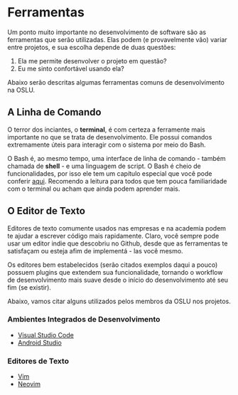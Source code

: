 # Ferramentas

Um ponto muito importante no desenvolvimento de software são as ferramentas que serão utilizadas. Elas podem (e provavelmente vão) variar entre projetos, e sua escolha depende de duas questões:

  1. Ela me permite desenvolver o projeto em questão?
  2. Eu me sinto confortável usando ela?

Abaixo serão descritas algumas ferramentas comuns de desenvolvimento na OSLU.

## A Linha de Comando

O terror dos inciantes, o **terminal**, é com certeza a ferramente mais importante no que se trata de desenvolvimento. Ele possui comandos extremamente úteis para interagir com o sistema por meio do Bash.

O Bash é, ao mesmo tempo, uma interface de linha de comando - também chamada de **shell** - e uma linguagem de script. O Bash é cheio de funcionalidades, por isso ele tem um capítulo especial que você pode conferir [aqui](apendices/bash.md). Recomendo a leitura para todos que tem pouca familiaridade com o terminal ou acham que ainda podem aprender mais.

## O Editor de Texto

Editores de texto comumente usados nas empresas e na academia podem te ajudar a escrever código mais rapidamente. Claro, você sempre pode usar um editor indie que descobriu no Github, desde que as ferramentas te satisfaçam ou esteja afim de implementá - las você mesmo.

Os editores bem estabelecidos (serão citados exemplos daqui a pouco) possuem plugins que extendem sua funcionalidade, tornando o workflow de desenvolvimento mais suave desde o início do desenvolvimento até seu fim (se existir).

Abaixo, vamos citar alguns utilizados pelos membros da OSLU nos projetos.

### Ambientes Integrados de Desenvolvimento

* [Visual Studio Code](https://code.visualstudio.com/)
* [Android Studio](https://developer.android.com/studio)

### Editores de Texto

* [Vim](https://www.vim.org/)
* [Neovim](https://neovim.io/)
